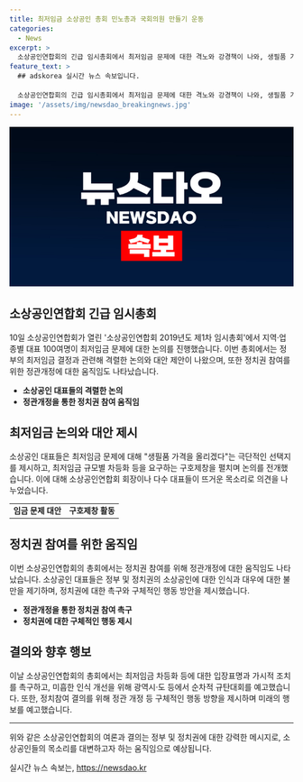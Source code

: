 ```yaml
---
title: 최저임금 소상공인 총회 민노총과 국회의원 만들기 운동
categories:
  - News
excerpt: >
  소상공인연합회의 긴급 임시총회에서 최저임금 문제에 대한 격노와 강경책이 나와, 생필품 가격 인상과 내년 총선 보이콧을 제안했다. 이에 정치권 참여를 위해 정관개정도 추진 중이며, 소상공인들의 요구에 대한 불만과 노동조합에 대한 불신이 토로되었다. 또한, 소상공인들의 정치세력화를 촉구하고, 규탄대회 참여를 통한 물가 대폭 상승까지 제안됐다. 연합회는 정부에 대한 촉구와 정관 개정을 통한 공식적인 정치참여 결의를 했다.  
feature_text: >
  ## adskorea 실시간 뉴스 속보입니다.

  소상공인연합회의 긴급 임시총회에서 최저임금 문제에 대한 격노와 강경책이 나와, 생필품 가격 인상과 내년 총선 보이콧을 제안했다. 이에 정치권 참여를 위해 정관개정도 추진 중이며, 소상공인들의 요구에 대한 불만과 노동조합에 대한 불신이 토로되었다. 또한, 소상공인들의 정치세력화를 촉구하고, 규탄대회 참여를 통한 물가 대폭 상승까지 제안됐다. 연합회는 정부에 대한 촉구와 정관 개정을 통한 공식적인 정치참여 결의를 했다.  
image: '/assets/img/newsdao_breakingnews.jpg'
---
```


<p><img src="/assets/img/newsdao_breakingnews.jpg" alt="adskorea 속보" /></p>

<h2 data-ke-size="size26">소상공인연합회 긴급 임시총회</h2>

<p data-ke-size="size16">10일 소상공인연합회가 열린 '소상공인연합회 2019년도 제1차 임시총회'에서 지역·업종별 대표 100여명이 최저임금 문제에 대한 논의를 진행했습니다. 이번 총회에서는 정부의 최저임금 결정과 관련해 격렬한 논의와 대안 제안이 나왔으며, 또한 정치권 참여를 위한 정관개정에 대한 움직임도 나타났습니다.</p>

<ul>
    <li><b>소상공인 대표들의 격렬한 논의</b></li>
    <li><b>정관개정을 통한 정치권 참여 움직임</b></li>
</ul>

<h2 data-ke-size="size26">최저임금 논의와 대안 제시</h2>

<p data-ke-size="size16">소상공인 대표들은 최저임금 문제에 대해 "생필품 가격을 올리겠다"는 극단적인 선택지를 제시하고, 최저임금 규모별 차등화 등을 요구하는 구호제창을 펼치며 논의를 전개했습니다. 이에 대해 소상공인연합회 회장이나 다수 대표들이 뜨거운 목소리로 의견을 나누었습니다.</p>

<table>
    <tr>
        <td style="text-align: center; height: 17px;"><b>임금 문제 대안</b></td>
        <td style="text-align: center; height: 17px;"><b>구호제창 활동</b></td>
    </tr>
</table>

<h2 data-ke-size="size26">정치권 참여를 위한 움직임</h2>

<p data-ke-size="size16">이번 소상공인연합회의 총회에서는 정치권 참여를 위해 정관개정에 대한 움직임도 나타났습니다. 소상공인 대표들은 정부 및 정치권의 소상공인에 대한 인식과 대우에 대한 불만을 제기하며, 정치권에 대한 촉구와 구체적인 행동 방안을 제시했습니다.</p>

<ul>
    <li><b>정관개정을 통한 정치권 참여 촉구</b></li>
    <li><b>정치권에 대한 구체적인 행동 제시</b></li>
</ul>

<h2 data-ke-size="size26">결의와 향후 행보</h2>

<p data-ke-size="size16">이날 소상공인연합회의 총회에서는 최저임금 차등화 등에 대한 입장표명과 가시적 조치를 촉구하고, 미흡한 인식 개선을 위해 광역시·도 등에서 순차적 규탄대회를 예고했습니다. 또한, 정치참여 결의를 위해 정관 개정 등 구체적인 행동 방향을 제시하며 미래의 행보를 예고했습니다.</p>

<hr>

<p data-ke-size="size16">위와 같은 소상공인연합회의 여론과 결의는 정부 및 정치권에 대한 강력한 메시지로, 소상공인들의 목소리를 대변하고자 하는 움직임으로 예상됩니다.</p>
실시간 뉴스 속보는, <a href="https://newsdao.kr" rel="dofollow">https://newsdao.kr</a>


